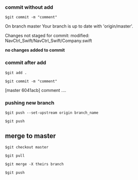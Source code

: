 ### commit without add

`$git commit -m "comment"`

On branch master
Your branch is up to date with 'origin/master'.

Changes not staged for commit:
	modified:   NavCtrl_Swift/NavCtrl_Swift/Company.swift

**no changes added to commit**

### commit after add

`$git add .`

`$git commit -m "comment"`

[master 6041acb] comment
....

### pushing new branch

`$git push --set-upstream origin branch_name`

`$git push`


## merge to master

`$git checkout master`


`$git pull`

`$git merge -X theirs branch`

`$git push`



